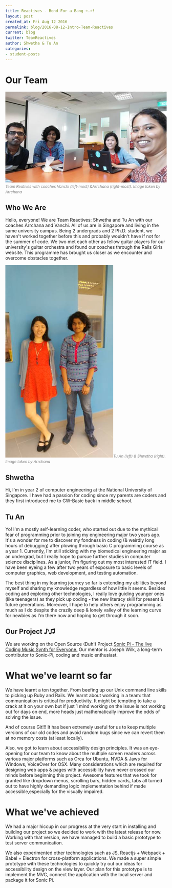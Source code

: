 ```yaml
---
title: Reactives - Bond For a Bang ☼.☼!
layout: post
created_at: Fri Aug 12 2016
permalink: blog/2016-08-12-Intro-Team-Reactives
current: blog
twitter: TeamReactives
author: Shwetha & Tu An
categories: 
- student-posts
---
```


# Our Team
![Team Reactives](/img/blog/2016/team-reactives-coaches.jpg)<font color="grey"><small><i>Team Reatives with coaches Vanchi (left-most) &Arrchana (right-most). Image taken by Arrchana</i></small></font><br>

## Who We Are
Hello, everyone! We are Team Reactives: Shwetha and Tu An with our coaches Arrchana and Vanchi. All of us are in Singapore and living in the same university campus. Being 2 undergrads and 2 Ph.D. student, we haven't worked together before this and probably wouldn't have if not for the summer of code. We two met each other as fellow guitar players for our university's guitar orchestra and found our coaches through the Rails Girls website. This programme has brought us closer as we encounter and overcome obstacles together. 

![Team Reactives](/img/blog/2016/team-reactives.jpg)<font color="grey"><small><i>Tu An (left) & Shwetha (right). Image taken by Arrchana</i></small></font>

## Shwetha

Hi, I'm in year 2 of computer engineering at the National University of Singapore. I have had a passion for coding since my parents are coders and they first introduced me to GW-Basic back in middle school.

## Tu An

Yo! I'm a mostly self-learning coder, who started out due to the mythical fear of programming prior to joining my engineering major two years ago. It's a wonder for me to discover my fondness in coding (& weirdly long hours of debugging) after plowing through basic C programming course as a year 1. Currently, I'm still sticking with my biomedical engineering major as an undergrad, but I really hope to pursue further studies in computer science disciplines. As a junior, I'm figuring out my most interested IT field. I have been eyeing a few after two years of exposure to basic levels of computer graphics, web development, and testing automation. 

The best thing in my learning journey so far is extending my abilities beyond myself and sharing my knowledge regardless of how little it seems. Besides coding and exploring other technologies, I really love guiding younger ones (like teenagers) as they pick up coding - the new literacy skill for present & future generations. Moreover, I hope to help others enjoy programming as much as I do despite the crazily deep & lonely valley of the learning curve for newbies as I'm there now and hoping to get through it soon.

## Our Project ♪♫
We are working on the Open Source (Duh!) Project [Sonic Pi - The live Coding Music Synth for Everyone.](http://sonic-pi.net/) Our mentor is Joseph Wilk, a long-term contributor to Sonic-Pi, coding and music enthusiast.

# What we've learnt so far
We have learnt a ton together. From beefing up our Unix command line skills to picking up Ruby and Rails. We learnt about working in a team: that communication is critical for productivity. It might be tempting to take a crack at it on your own but if just 1 mind working on the issue is not working out for days on end, more heads just mathematically improve the odds of solving the issue.

And of course Git!!! It has been extremely useful for us to keep multiple versions of our old codes and avoid random bugs since we can revert them at no memory costs (at least locally).

Also, we got to learn about accessibility design principles. It was an eye-opening for our team to know about the multiple screen readers across various major platforms such as Orca for Ubuntu, NVDA & Jaws for Windows, VoiceOver for OSX. Many considerations which are required for designing web apps & pages with accessibility have never crossed our minds before beginning this project. Awesome features that we took for granted like dropdown menus, scrolling bars, hidden cards, tabs all turned out to have highly demanding logic implementation behind if made accessible,especially for the visually impaired.

# What we've achieved
We had a major hiccup in our progress at the very start in installing and building our project so we decided to work with the latest release for now. Working with that version, we have managed to build a basic prototype to test server communication. 

We also experimented other technologies such as JS, Reactjs + Webpack + Babel + Electron for cross-platform applications. We made a super simple prototype with these technologies to quickly try out our ideas for accessibility design on the view layer. Our plan for this prototype is to implement the MVC, connect the application with the local server and package it for Sonic Pi.


